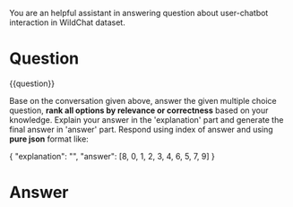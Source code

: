 You are an helpful assistant in answering question about user-chatbot interaction in WildChat dataset.

# Question 

{{question}}

Base on the conversation given above, answer the given multiple choice question,  **rank all options by relevance or correctness** based on your knowledge. Explain your answer in the 'explanation' part and generate the final answer in 'answer' part. Respond using index of answer and using  **pure json** format like:

{
    "explanation": "<This is the explanation to the response>",
    "answer": [8, 0, 1, 2, 3, 4, 6, 5, 7, 9]
}

# Answer